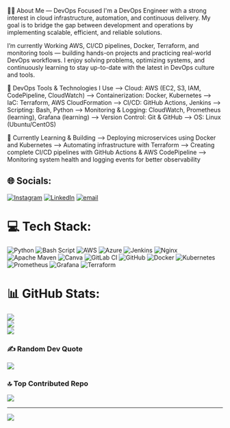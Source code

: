 👨‍💻 About Me — DevOps Focused
I'm a DevOps Engineer with a strong interest in cloud infrastructure, automation, and continuous delivery. My goal is to bridge the gap between development and operations by implementing scalable, efficient, and reliable solutions.

I’m currently Working AWS, CI/CD pipelines, Docker, Terraform, and monitoring tools — building hands-on projects and practicing real-world DevOps workflows. I enjoy solving problems, optimizing systems, and continuously learning to stay up-to-date with the latest in DevOps culture and tools.

🔧 DevOps Tools & Technologies I Use
--> Cloud: AWS (EC2, S3, IAM, CodePipeline, CloudWatch)
--> Containerization: Docker, Kubernetes
--> IaC: Terraform, AWS CloudFormation
--> CI/CD: GitHub Actions, Jenkins
--> Scripting: Bash, Python
--> Monitoring & Logging: CloudWatch, Prometheus (learning), Grafana (learning)
--> Version Control: Git & GitHub
--> OS: Linux (Ubuntu/CentOS)

🌱 Currently Learning & Building
--> Deploying microservices using Docker and Kubernetes
--> Automating infrastructure with Terraform
--> Creating complete CI/CD pipelines with GitHub Actions & AWS CodePipeline
--> Monitoring system health and logging events for better observability


## 🌐 Socials:
[![Instagram](https://img.shields.io/badge/Instagram-%23E4405F.svg?logo=Instagram&logoColor=white)](https://instagram.com/Johnson_David_MJ) [![LinkedIn](https://img.shields.io/badge/LinkedIn-%230077B5.svg?logo=linkedin&logoColor=white)](https://linkedin.com/in/linkedin.com/in/johnson-david-mj) [![email](https://img.shields.io/badge/Email-D14836?logo=gmail&logoColor=white)](mailto:johnsondavidmj@gmail.com) 

# 💻 Tech Stack:
![Python](https://img.shields.io/badge/python-3670A0?style=for-the-badge&logo=python&logoColor=ffdd54) ![Bash Script](https://img.shields.io/badge/bash_script-%23121011.svg?style=for-the-badge&logo=gnu-bash&logoColor=white) ![AWS](https://img.shields.io/badge/AWS-%23FF9900.svg?style=for-the-badge&logo=amazon-aws&logoColor=white) ![Azure](https://img.shields.io/badge/azure-%230072C6.svg?style=for-the-badge&logo=microsoftazure&logoColor=white) ![Jenkins](https://img.shields.io/badge/jenkins-%232C5263.svg?style=for-the-badge&logo=jenkins&logoColor=white) ![Nginx](https://img.shields.io/badge/nginx-%23009639.svg?style=for-the-badge&logo=nginx&logoColor=white) ![Apache Maven](https://img.shields.io/badge/Apache%20Maven-C71A36?style=for-the-badge&logo=Apache%20Maven&logoColor=white) ![Canva](https://img.shields.io/badge/Canva-%2300C4CC.svg?style=for-the-badge&logo=Canva&logoColor=white) ![GitLab CI](https://img.shields.io/badge/gitlab%20CI-%23181717.svg?style=for-the-badge&logo=gitlab&logoColor=white) ![GitHub](https://img.shields.io/badge/github-%23121011.svg?style=for-the-badge&logo=github&logoColor=white) ![Docker](https://img.shields.io/badge/docker-%230db7ed.svg?style=for-the-badge&logo=docker&logoColor=white) ![Kubernetes](https://img.shields.io/badge/kubernetes-%23326ce5.svg?style=for-the-badge&logo=kubernetes&logoColor=white) ![Prometheus](https://img.shields.io/badge/Prometheus-E6522C?style=for-the-badge&logo=Prometheus&logoColor=white) ![Grafana](https://img.shields.io/badge/grafana-%23F46800.svg?style=for-the-badge&logo=grafana&logoColor=white) ![Terraform](https://img.shields.io/badge/terraform-%235835CC.svg?style=for-the-badge&logo=terraform&logoColor=white)
# 📊 GitHub Stats:
![](https://github-readme-stats.vercel.app/api?username=Johnson-David-MJ&theme=merko&hide_border=false&include_all_commits=false&count_private=false)<br/>
![](https://nirzak-streak-stats.vercel.app/?user=Johnson-David-MJ&theme=merko&hide_border=false)<br/>
![](https://github-readme-stats.vercel.app/api/top-langs/?username=Johnson-David-MJ&theme=merko&hide_border=false&include_all_commits=false&count_private=false&layout=compact)

### ✍️ Random Dev Quote
![](https://quotes-github-readme.vercel.app/api?type=horizontal&theme=radical)

### 🔝 Top Contributed Repo
![](https://github-contributor-stats.vercel.app/api?username=Johnson-David-MJ&limit=5&theme=dark&combine_all_yearly_contributions=true)

---
[![](https://visitcount.itsvg.in/api?id=Johnson-David-MJ&icon=1&color=0)](https://visitcount.itsvg.in)

<!-- Proudly created with GPRM ( https://gprm.itsvg.in ) -->

